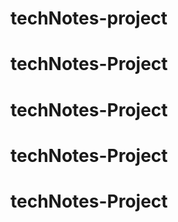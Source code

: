 # techNotes-project
# techNotes-Project
# techNotes-Project
# techNotes-Project
# techNotes-Project
